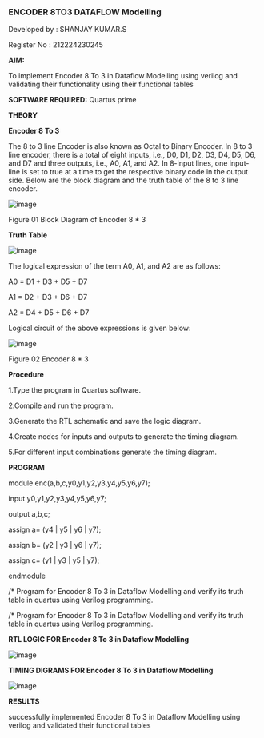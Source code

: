 ### ENCODER 8TO3 DATAFLOW Modelling

Developed by : SHANJAY KUMAR.S

Register No : 212224230245

**AIM:**

To implement  Encoder 8 To 3 in Dataflow Modelling using verilog and validating their functionality using their functional tables

**SOFTWARE REQUIRED:** Quartus prime

**THEORY**

**Encoder 8 To 3**

The 8 to 3 line Encoder is also known as Octal to Binary Encoder. In 8 to 3 line encoder, there is a total of eight inputs, i.e., D0, D1, D2, D3, D4, D5, D6, and D7 and three outputs, i.e., A0, A1, and A2. In 8-input lines, one input-line is set to true at a time to get the respective binary code in the output side. Below are the block diagram and the truth table of the 8 to 3 line encoder.

![image](https://github.com/naavaneetha/ENCODER8TO3DATAFLOW/assets/154305477/0bc242c1-eb9e-4c47-afe5-30428470efc3)

Figure 01  Block Diagram of Encoder 8 * 3

**Truth Table**

![image](https://github.com/naavaneetha/ENCODER8TO3DATAFLOW/assets/154305477/35496b14-ae6e-4cd1-9abd-d6736b576575)

The logical expression of the term A0, A1, and A2 are as follows:

A0 = D1 + D3 + D5 + D7

A1 = D2 + D3 + D6 + D7

A2 = D4 + D5 + D6 + D7

Logical circuit of the above expressions is given below:

![image](https://github.com/naavaneetha/ENCODER8TO3DATAFLOW/assets/154305477/95acaee6-c873-4c75-89eb-ef09fb158053)

Figure 02  Encoder 8 * 3

**Procedure**

1.Type the program in Quartus software.

2.Compile and run the program.

3.Generate the RTL schematic and save the logic diagram.

4.Create nodes for inputs and outputs to generate the timing diagram.

5.For different input combinations generate the timing diagram.


**PROGRAM**


module enc(a,b,c,y0,y1,y2,y3,y4,y5,y6,y7);

input y0,y1,y2,y3,y4,y5,y6,y7;

output a,b,c;

assign a= (y4 | y5 | y6 | y7);

assign b= (y2 | y3 | y6 | y7);

assign c= (y1 | y3 | y5 | y7);

endmodule

/* Program for Encoder 8 To 3 in Dataflow Modelling and verify its truth table in quartus using Verilog programming. 

/* Program for Encoder 8 To 3 in Dataflow Modelling and verify its truth table in quartus using Verilog programming. 




**RTL LOGIC FOR Encoder 8 To 3 in Dataflow Modelling**

![image](https://github.com/user-attachments/assets/5f914c9a-d3a7-40a5-81bd-356506d747ca)


**TIMING DIGRAMS FOR Encoder 8 To 3 in Dataflow Modelling**

![image](https://github.com/user-attachments/assets/7583f981-d5cd-4126-a08a-d89c641a6085)

**RESULTS**

successfully implemented Encoder 8 To 3 in Dataflow Modelling using verilog and validated their functional tables




